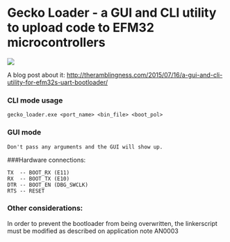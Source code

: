 # Gecko Loader - a GUI and CLI utility to upload code to EFM32 microcontrollers

![](https://github.com/cidadao/Gecko-Loader/raw/master/img/win_scr.png)

A blog post about it: http://theramblingness.com/2015/07/16/a-gui-and-cli-utility-for-efm32s-uart-bootloader/

### CLI mode usage
```
gecko_loader.exe <port_name> <bin_file> <boot_pol>
```

### GUI mode
```
Don't pass any arguments and the GUI will show up.
```

###Hardware connections:
```
TX  -- BOOT_RX (E11)
RX  -- BOOT_TX (E10)
DTR -- BOOT_EN (DBG_SWCLK)
RTS -- RESET
```

### Other considerations:
In order to prevent the bootloader from being overwritten, the linkerscript must be modified as described on application note AN0003
